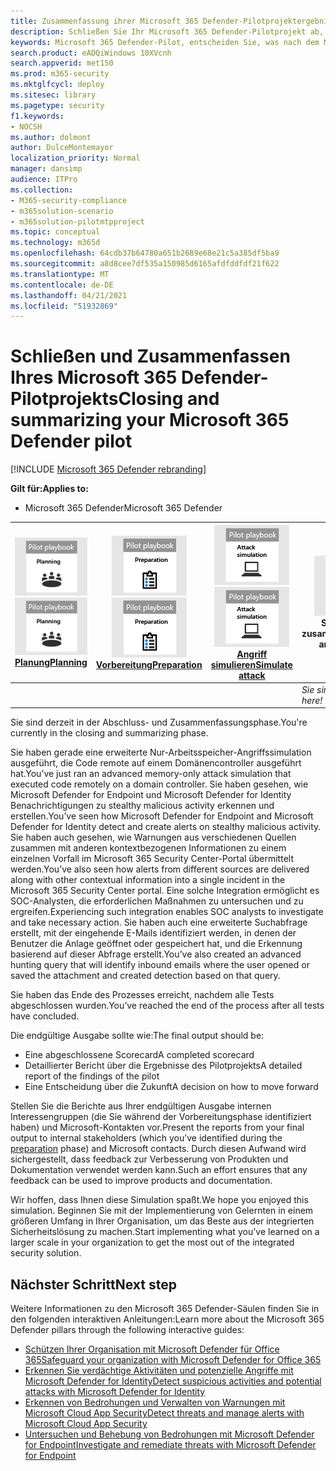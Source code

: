 ```yaml
---
title: Zusammenfassung ihrer Microsoft 365 Defender-Pilotprojektergebnisse
description: Schließen Sie Ihr Microsoft 365 Defender-Pilotprojekt ab, indem Sie Ihre Scorecard abschließen, Ihre Berichtsergebnisse analysieren und entscheiden, wie Sie vorankommen.
keywords: Microsoft 365 Defender-Pilot, entscheiden Sie, was nach dem Microsoft 365 Defender-Pilotprojekt als Nächstes zu tun ist, was nach der Auswertung von Microsoft 365 Defender in der Produktion, dem Übergang von Microsoft 365 Defender-Piloten zur Bereitstellung, Cybersicherheit, erweiterte dauerhafte Bedrohung, Unternehmenssicherheit, Geräte, Gerät, Identität, Benutzer, Daten, Anwendungen, Vorfälle, automatisierte Untersuchung und Behebung, erweiterte Suche
search.product: eADQiWindows 10XVcnh
search.appverid: met150
ms.prod: m365-security
ms.mktglfcycl: deploy
ms.sitesec: library
ms.pagetype: security
f1.keywords:
- NOCSH
ms.author: dolmont
author: DulceMontemayor
localization_priority: Normal
manager: dansimp
audience: ITPro
ms.collection:
- M365-security-compliance
- m365solution-scenario
- m365solution-pilotmtpproject
ms.topic: conceptual
ms.technology: m365d
ms.openlocfilehash: 64cdb37b64780a651b2689e68e21c5a385df5ba9
ms.sourcegitcommit: a8d8cee7df535a150985d6165afdfddfdf21f622
ms.translationtype: MT
ms.contentlocale: de-DE
ms.lasthandoff: 04/21/2021
ms.locfileid: "51932869"
---
```

# <a name="closing-and-summarizing-your-microsoft-365-defender-pilot"></a><span data-ttu-id="88cdb-104">Schließen und Zusammenfassen Ihres Microsoft 365 Defender-Pilotprojekts</span><span class="sxs-lookup"><span data-stu-id="88cdb-104">Closing and summarizing your Microsoft 365 Defender pilot</span></span>  

[!INCLUDE [Microsoft 365 Defender rebranding](../includes/microsoft-defender.md)]


<span data-ttu-id="88cdb-105">**Gilt für:**</span><span class="sxs-lookup"><span data-stu-id="88cdb-105">**Applies to:**</span></span>
- <span data-ttu-id="88cdb-106">Microsoft 365 Defender</span><span class="sxs-lookup"><span data-stu-id="88cdb-106">Microsoft 365 Defender</span></span>



|<span data-ttu-id="88cdb-107">[![Planung](../../media/phase-diagrams/1-planning.png)](m365d-pilot-plan.md)</span><span class="sxs-lookup"><span data-stu-id="88cdb-107">[![Planning](../../media/phase-diagrams/1-planning.png)](m365d-pilot-plan.md)</span></span><br/>[<span data-ttu-id="88cdb-108">Planung</span><span class="sxs-lookup"><span data-stu-id="88cdb-108">Planning</span></span>](m365d-pilot-plan.md) |<span data-ttu-id="88cdb-109">[![Vorbereiten](../../media/phase-diagrams/2-prepare.png)](prepare-m365d-eval.md)</span><span class="sxs-lookup"><span data-stu-id="88cdb-109">[![Prepare](../../media/phase-diagrams/2-prepare.png)](prepare-m365d-eval.md)</span></span><br/>[<span data-ttu-id="88cdb-110">Vorbereitung</span><span class="sxs-lookup"><span data-stu-id="88cdb-110">Preparation</span></span>](prepare-m365d-eval.md) | <span data-ttu-id="88cdb-111">[![Angriff simulieren](../../media/phase-diagrams/3-simluate.png)](m365d-pilot-simulate.md)</span><span class="sxs-lookup"><span data-stu-id="88cdb-111">[![Simulate attack](../../media/phase-diagrams/3-simluate.png)](m365d-pilot-simulate.md)</span></span><br/>[<span data-ttu-id="88cdb-112">Angriff simulieren</span><span class="sxs-lookup"><span data-stu-id="88cdb-112">Simulate attack</span></span>](m365d-pilot-simulate.md) | ![Schließen und zusammenfassen](../../media/phase-diagrams/4-summary.png)<br/><span data-ttu-id="88cdb-114">Schließen und zusammenfassen</span><span class="sxs-lookup"><span data-stu-id="88cdb-114">Close and summarize</span></span>|
|--|--|--|--|
|| | |<span data-ttu-id="88cdb-115">*Sie sind hier!*</span><span class="sxs-lookup"><span data-stu-id="88cdb-115">*You are here!*</span></span>|


<span data-ttu-id="88cdb-116">Sie sind derzeit in der Abschluss- und Zusammenfassungsphase.</span><span class="sxs-lookup"><span data-stu-id="88cdb-116">You're currently in the closing and summarizing phase.</span></span>

<span data-ttu-id="88cdb-117">Sie haben gerade eine erweiterte Nur-Arbeitsspeicher-Angriffssimulation ausgeführt, die Code remote auf einem Domänencontroller ausgeführt hat.</span><span class="sxs-lookup"><span data-stu-id="88cdb-117">You’ve just ran an advanced memory-only attack simulation that executed code remotely on a domain controller.</span></span> <span data-ttu-id="88cdb-118">Sie haben gesehen, wie Microsoft Defender for Endpoint und Microsoft Defender for Identity Benachrichtigungen zu stealthy malicious activity erkennen und erstellen.</span><span class="sxs-lookup"><span data-stu-id="88cdb-118">You’ve seen how Microsoft Defender for Endpoint and Microsoft Defender for Identity detect and create alerts on stealthy malicious activity.</span></span> <span data-ttu-id="88cdb-119">Sie haben auch gesehen, wie Warnungen aus verschiedenen Quellen zusammen mit anderen kontextbezogenen Informationen zu einem einzelnen Vorfall im Microsoft 365 Security Center-Portal übermittelt werden.</span><span class="sxs-lookup"><span data-stu-id="88cdb-119">You’ve also seen how alerts from different sources are delivered along with other contextual information into a single incident in the Microsoft 365 Security Center portal.</span></span> <span data-ttu-id="88cdb-120">Eine solche Integration ermöglicht es SOC-Analysten, die erforderlichen Maßnahmen zu untersuchen und zu ergreifen.</span><span class="sxs-lookup"><span data-stu-id="88cdb-120">Experiencing such integration enables SOC analysts to investigate and take necessary action.</span></span> <span data-ttu-id="88cdb-121">Sie haben auch eine erweiterte Suchabfrage erstellt, mit der eingehende E-Mails identifiziert werden, in denen der Benutzer die Anlage geöffnet oder gespeichert hat, und die Erkennung basierend auf dieser Abfrage erstellt.</span><span class="sxs-lookup"><span data-stu-id="88cdb-121">You’ve also created an advanced hunting query that will identify inbound emails where the user opened or saved the attachment and created detection based on that query.</span></span>

<span data-ttu-id="88cdb-122">Sie haben das Ende des Prozesses erreicht, nachdem alle Tests abgeschlossen wurden.</span><span class="sxs-lookup"><span data-stu-id="88cdb-122">You’ve reached the end of the process after all tests have concluded.</span></span>

<span data-ttu-id="88cdb-123">Die endgültige Ausgabe sollte wie:</span><span class="sxs-lookup"><span data-stu-id="88cdb-123">The final output should be:</span></span>

- <span data-ttu-id="88cdb-124">Eine abgeschlossene Scorecard</span><span class="sxs-lookup"><span data-stu-id="88cdb-124">A completed scorecard</span></span>
- <span data-ttu-id="88cdb-125">Detaillierter Bericht über die Ergebnisse des Pilotprojekts</span><span class="sxs-lookup"><span data-stu-id="88cdb-125">A detailed report of the findings of the pilot</span></span>
- <span data-ttu-id="88cdb-126">Eine Entscheidung über die Zukunft</span><span class="sxs-lookup"><span data-stu-id="88cdb-126">A decision on how to move forward</span></span>

<span data-ttu-id="88cdb-127">Stellen Sie die Berichte aus Ihrer endgültigen Ausgabe internen [](./prepare-m365d-eval.md) Interessengruppen (die Sie während der Vorbereitungsphase identifiziert haben) und Microsoft-Kontakten vor.</span><span class="sxs-lookup"><span data-stu-id="88cdb-127">Present the reports from your final output to internal stakeholders (which you’ve identified during the [preparation](./prepare-m365d-eval.md) phase) and Microsoft contacts.</span></span> <span data-ttu-id="88cdb-128">Durch diesen Aufwand wird sichergestellt, dass feedback zur Verbesserung von Produkten und Dokumentation verwendet werden kann.</span><span class="sxs-lookup"><span data-stu-id="88cdb-128">Such an effort ensures that any feedback can be used to improve products and documentation.</span></span>

<span data-ttu-id="88cdb-129">Wir hoffen, dass Ihnen diese Simulation spaßt.</span><span class="sxs-lookup"><span data-stu-id="88cdb-129">We hope you enjoyed this simulation.</span></span> <span data-ttu-id="88cdb-130">Beginnen Sie mit der Implementierung von Gelernten in einem größeren Umfang in Ihrer Organisation, um das Beste aus der integrierten Sicherheitslösung zu machen.</span><span class="sxs-lookup"><span data-stu-id="88cdb-130">Start implementing what you've learned on a larger scale in your organization to get the most out of the integrated security solution.</span></span>

## <a name="next-step"></a><span data-ttu-id="88cdb-131">Nächster Schritt</span><span class="sxs-lookup"><span data-stu-id="88cdb-131">Next step</span></span>
<span data-ttu-id="88cdb-132">Weitere Informationen zu den Microsoft 365 Defender-Säulen finden Sie in den folgenden interaktiven Anleitungen:</span><span class="sxs-lookup"><span data-stu-id="88cdb-132">Learn more about the Microsoft 365 Defender pillars through the following interactive guides:</span></span>
- [<span data-ttu-id="88cdb-133">Schützen Ihrer Organisation mit Microsoft Defender für Office 365</span><span class="sxs-lookup"><span data-stu-id="88cdb-133">Safeguard your organization with Microsoft Defender for Office 365</span></span>](https://aka.ms/O365ATP-Interactive-Guide)
- [<span data-ttu-id="88cdb-134">Erkennen Sie verdächtige Aktivitäten und potenzielle Angriffe mit Microsoft Defender for Identity</span><span class="sxs-lookup"><span data-stu-id="88cdb-134">Detect suspicious activities and potential attacks with Microsoft Defender for Identity</span></span>](https://aka.ms/AATP-Interactive-Guide)
- [<span data-ttu-id="88cdb-135">Erkennen von Bedrohungen und Verwalten von Warnungen mit Microsoft Cloud App Security</span><span class="sxs-lookup"><span data-stu-id="88cdb-135">Detect threats and manage alerts with Microsoft Cloud App Security</span></span>](https://aka.ms/DetectThreatsAndAlertsMCAS-InteractiveGuide)
- [<span data-ttu-id="88cdb-136">Untersuchen und Behebung von Bedrohungen mit Microsoft Defender for Endpoint</span><span class="sxs-lookup"><span data-stu-id="88cdb-136">Investigate and remediate threats with Microsoft Defender for Endpoint</span></span>](https://aka.ms/MDATP-IR-Interactive-Guide)